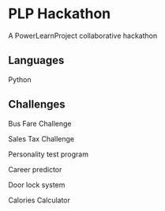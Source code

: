 # PLP Hackathon
A PowerLearnProject collaborative hackathon
## Languages
Python
## Challenges
Bus Fare Challenge

Sales Tax Challenge

Personality test program

Career predictor

Door lock system

Calories Calculator
